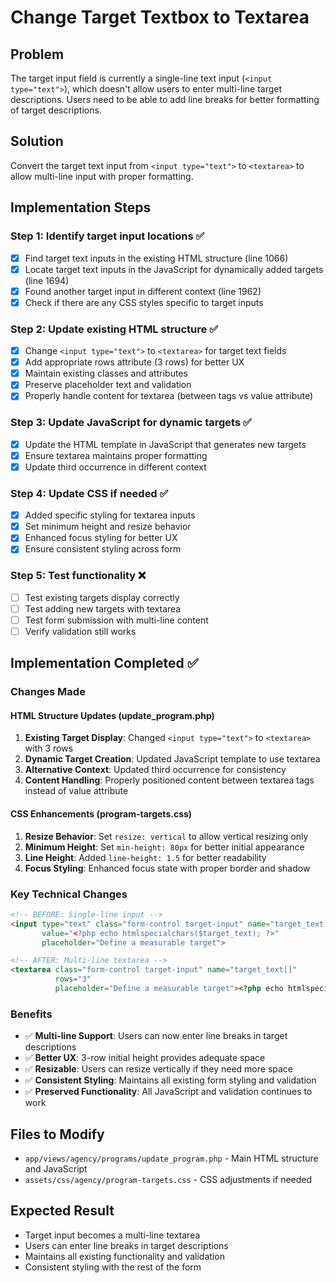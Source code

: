 # Change Target Textbox to Textarea

## Problem
The target input field is currently a single-line text input (`<input type="text">`), which doesn't allow users to enter multi-line target descriptions. Users need to be able to add line breaks for better formatting of target descriptions.

## Solution
Convert the target text input from `<input type="text">` to `<textarea>` to allow multi-line input with proper formatting.

## Implementation Steps

### Step 1: Identify target input locations ✅
- [x] Find target text inputs in the existing HTML structure (line 1066)
- [x] Locate target text inputs in the JavaScript for dynamically added targets (line 1694)
- [x] Found another target input in different context (line 1962)
- [x] Check if there are any CSS styles specific to target inputs

### Step 2: Update existing HTML structure ✅
- [x] Change `<input type="text">` to `<textarea>` for target text fields
- [x] Add appropriate rows attribute (3 rows) for better UX
- [x] Maintain existing classes and attributes
- [x] Preserve placeholder text and validation
- [x] Properly handle content for textarea (between tags vs value attribute)

### Step 3: Update JavaScript for dynamic targets ✅
- [x] Update the HTML template in JavaScript that generates new targets
- [x] Ensure textarea maintains proper formatting
- [x] Update third occurrence in different context

### Step 4: Update CSS if needed ✅
- [x] Added specific styling for textarea inputs
- [x] Set minimum height and resize behavior
- [x] Enhanced focus styling for better UX
- [x] Ensure consistent styling across form

### Step 5: Test functionality ❌
- [ ] Test existing targets display correctly
- [ ] Test adding new targets with textarea
- [ ] Test form submission with multi-line content
- [ ] Verify validation still works

## Implementation Completed ✅

### Changes Made

#### HTML Structure Updates (update_program.php)
1. **Existing Target Display**: Changed `<input type="text">` to `<textarea>` with 3 rows
2. **Dynamic Target Creation**: Updated JavaScript template to use textarea
3. **Alternative Context**: Updated third occurrence for consistency
4. **Content Handling**: Properly positioned content between textarea tags instead of value attribute

#### CSS Enhancements (program-targets.css)
1. **Resize Behavior**: Set `resize: vertical` to allow vertical resizing only
2. **Minimum Height**: Set `min-height: 80px` for better initial appearance
3. **Line Height**: Added `line-height: 1.5` for better readability
4. **Focus Styling**: Enhanced focus state with proper border and shadow

### Key Technical Changes

```html
<!-- BEFORE: Single-line input -->
<input type="text" class="form-control target-input" name="target_text[]" 
       value="<?php echo htmlspecialchars($target_text); ?>" 
       placeholder="Define a measurable target">

<!-- AFTER: Multi-line textarea -->
<textarea class="form-control target-input" name="target_text[]" 
          rows="3"
          placeholder="Define a measurable target"><?php echo htmlspecialchars($target_text); ?></textarea>
```

### Benefits
- ✅ **Multi-line Support**: Users can now enter line breaks in target descriptions
- ✅ **Better UX**: 3-row initial height provides adequate space
- ✅ **Resizable**: Users can resize vertically if they need more space
- ✅ **Consistent Styling**: Maintains all existing form styling and validation
- ✅ **Preserved Functionality**: All JavaScript and validation continues to work

## Files to Modify
- `app/views/agency/programs/update_program.php` - Main HTML structure and JavaScript
- `assets/css/agency/program-targets.css` - CSS adjustments if needed

## Expected Result
- Target input becomes a multi-line textarea
- Users can enter line breaks in target descriptions
- Maintains all existing functionality and validation
- Consistent styling with the rest of the form
